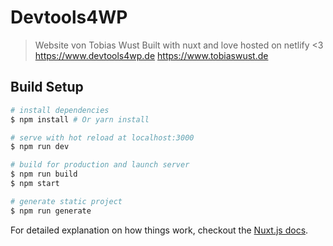 # Devtools4WP

> Website von Tobias Wust
Built with nuxt and love
hosted on netlify <3
<https://www.devtools4wp.de>
<https://www.tobiaswust.de>

## Build Setup

``` bash
# install dependencies
$ npm install # Or yarn install

# serve with hot reload at localhost:3000
$ npm run dev

# build for production and launch server
$ npm run build
$ npm start

# generate static project
$ npm run generate
```

For detailed explanation on how things work, checkout the [Nuxt.js docs](https://github.com/nuxt/nuxt.js).
